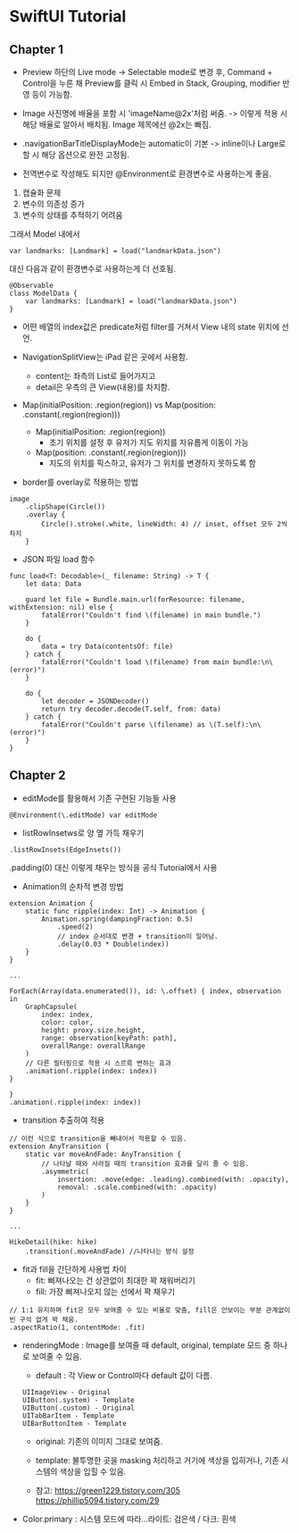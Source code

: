 # SwiftUI Tutorial
## Chapter 1

- Preview 하단의 Live mode -> Selectable mode로 변경 후, Command + Control을 누른 채 Preview를 클릭 시 Embed in Stack, Grouping, modifier 반영 등이 가능함.

- Image 사진명에 배율을 포함 시 'imageName@2x'처럼 써줌.
-> 이렇게 적용 시 해당 배율로 알아서 배치됨. Image 제목에선 @2x는 빠짐.


- .navigationBarTitleDisplayMode는 automatic이 기본
-> inline이나 Large로 할 시 해당 옵션으로 완전 고정됨.

- 전역변수로 작성해도 되지만 @Environment로 환경변수로 사용하는게 좋음.

1. 캡슐화 문제
2. 변수의 의존성 증가
3. 변수의 상태를 추적하기 어려움


그래서 Model 내에서

```
var landmarks: [Landmark] = load("landmarkData.json")
```

대신 다음과 같이 환경변수로 사용하는게 더 선호됨.

```
@Observable
class ModelData {
    var landmarks: [Landmark] = load("landmarkData.json")
}
```

- 어떤 배열의 index값은 predicate처럼 filter를 거쳐서 View 내의 state 위치에 선언.

- NavigationSplitView는 iPad 같은 곳에서 사용함.
    - content는 좌측의 List로 들어가지고
    - detail은 우측의 큰 View(내용)를 차지함.


- Map(initialPosition: .region(region)) vs Map(position: .constant(.region(region)))
    - Map(initialPosition: .region(region))
        - 초기 위치를 설정 후 유저가 지도 위치를 자유롭게 이동이 가능
    - Map(position: .constant(.region(region)))
        - 지도의 위치를 픽스하고, 유저가 그 위치를 변경하지 못하도록 함

- border를 overlay로 적용하는 방법
```
image
    .clipShape(Circle())
    .overlay {
        Circle().stroke(.white, lineWidth: 4) // inset, offset 모두 2씩 차지
    }
```

- JSON 파일 load 함수
```
func load<T: Decodable>(_ filename: String) -> T {
    let data: Data
    
    guard let file = Bundle.main.url(forResource: filename, withExtension: nil) else {
        fatalError("Couldn't find \(filename) in main bundle.")
    }
    
    do {
        data = try Data(contentsOf: file)
    } catch {
        fatalError("Couldn't load \(filename) from main bundle:\n\(error)")
    }
    
    do {
        let decoder = JSONDecoder()
        return try decoder.decode(T.self, from: data)
    } catch {
        fatalError("Couldn't parse \(filename) as \(T.self):\n\(error)")
    }
}
```

## Chapter 2

- editMode를 활용해서 기존 구현된 기능들 사용
```
@Environment(\.editMode) var editMode
```

- listRowInsetws로 양 옆 가득 채우기
```
.listRowInsets(EdgeInsets())
```
.padding(0) 대신 이렇게 채우는 방식을 공식 Tutorial에서 사용

- Animation의 순차적 변경 방법
```
extension Animation {
    static func ripple(index: Int) -> Animation {
        Animation.spring(dampingFraction: 0.5)
            .speed(2)
            // index 순서대로 변경 + transition이 일어남.
            .delay(0.03 * Double(index))
    }
}

...

ForEach(Array(data.enumerated()), id: \.offset) { index, observation in
    GraphCapsule(
        index: index,
        color: color,
        height: proxy.size.height,
        range: observation[keyPath: path],
        overallRange: overallRange
    )
    // 다른 필터링으로 적용 시 스르륵 변하는 효과
    .animation(.ripple(index: index))
}

}
.animation(.ripple(index: index))
```

- transition 추출하여 적용
```
// 이런 식으로 transition을 빼내어서 적용할 수 있음.
extension AnyTransition {
    static var moveAndFade: AnyTransition {
        // 나타날 때와 사라질 때의 transition 효과를 달리 줄 수 있음.
        .asymmetric(
            insertion: .move(edge: .leading).combined(with: .opacity),
            removal: .scale.combined(with: .opacity)
        )
    }
}

...

HikeDetail(hike: hike)
    .transition(.moveAndFade) //나타나는 방식 설정
```

- fit과 fill을 간단하게 사용법 차이
    - fit: 삐져나오는 건 상관없이 최대한 꽉 채워버리기
    - fill: 가장 삐져나오지 않는 선에서 꽉 채우기

```
// 1:1 유지하며 fit은 모두 보여줄 수 있는 비율로 맞춤, fill은 안보이는 부분 관계없이 빈 구석 없게 꽉 채움.
.aspectRatio(1, contentMode: .fit)
```

- renderingMode
: Image를 보여줄 때 default, original, template 모드 중 하나로 보여줄 수 있음.
    - default
    : 각 View or Control마다 default 값이 다름.
    ```
    UIImageView - Original
    UIButton(.system) - Template
    UIButton(.custom) - Original
    UITabBarItem - Template
    UIBarButtonItem - Template
    ```
    - original: 기존의 이미지 그대로 보여줌.
    - template: 불투명한 곳을 masking 처리하고 거기에 색상을 입히거나, 기존 시스템의 색상을 입힐 수 있음.

    - 참고: 
    https://green1229.tistory.com/305
    https://phillip5094.tistory.com/29

- Color.primary : 시스템 모드에 따라...라이트: 검은색 / 다크: 흰색
